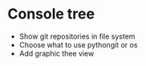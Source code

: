 # Console tree 
- Show git repositories in file system
- Choose what to use pythongit or os
- Add graphic thee view 